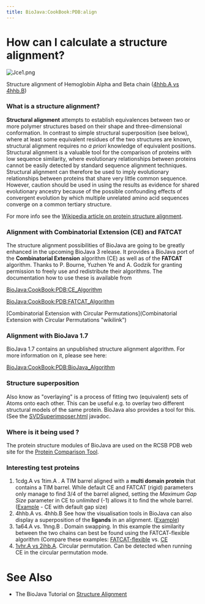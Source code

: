 ```yaml
---
title: BioJava:CookBook:PDB:align
---
```


How can I calculate a structure alignment?
==========================================

![Jce1.png](/wikis/Jce1.png)

Structure alignment of Hemoglobin Alpha and Beta chain ([4hhb.A vs
4hhb.B](http://www.rcsb.org/pdb/workbench/workbench.do?action=pw_ce&mol=4hhb.A&mol=4hhb.B))

### What is a structure alignment?

**Structural alignment** attempts to establish equivalences between two
or more polymer structures based on their shape and three-dimensional
conformation. In contrast to simple structural superposition (see
below), where at least some equivalent residues of the two structures
are known, structural alignment requires no *a priori* knowledge of
equivalent positions. Structural alignment is a valuable tool for the
comparison of proteins with low sequence similarity, where evolutionary
relationships between proteins cannot be easily detected by standard
sequence alignment techniques. Structural alignment can therefore be
used to imply evolutionary relationships between proteins that share
very little common sequence. However, caution should be used in using
the results as evidence for shared evolutionary ancestry because of the
possible confounding effects of convergent evolution by which multiple
unrelated amino acid sequences converge on a common tertiary structure.

For more info see the [Wikipedia article on protein structure
alignment](http://en.wikipedia.org/wiki/Structural_alignment).

### Alignment with Combinatorial Extension (CE) and FATCAT

The structure alignment possibilities of BioJava are going to be greatly
enhanced in the upcoming BioJava 3 release. It provides a BioJava port
of the **Combinatorial Extension** algorithm (CE) as well as of the
**FATCAT** algorithm. Thanks to P. Bourne, Yuzhen Ye and A. Godzik for
granting permission to freely use and redistribute their algorithms. The
documentation how to use these is available from

<BioJava:CookBook:PDB:CE_Algorithm>

<BioJava:CookBook:PDB:FATCAT_Algorithm>

[Combinatorial Extension with Circular
Permutations](Combinatorial Extension with Circular Permutations "wikilink")

### Alignment with BioJava 1.7

BioJava 1.7 contains an unpublished structure alignment algorithm. For
more information on it, please see here:

<BioJava:CookBook:PDB:BioJava_Algorithm>

### Structure superposition

Also know as "overlaying" is a process of fitting two (equivalent) sets
of Atoms onto each other. This can be useful e.g. to overlay two
different structural models of the same protein. BioJava also provides a
tool for this. (See the
[SVDSuperimposer.html](http://www.biojava.org/docs/api/org/biojava/bio/structure/SVDSuperimposer.html)
javadoc.

### Where is it being used ?

The protein structure modules of BioJava are used on the RCSB PDB web
site for the [Protein Comparison
Tool](http://www.rcsb.org/pdb/workbench/workbench.do).

### Interesting test proteins

1.  1cdg.A vs 1tim.A . A TIM barrel aligned with a **multi domain
    protein** that contains a TIM barrel. While default CE and FATCAT
    (rigid) parameters only manage to find 3/4 of the barrel aligned,
    setting the *Maximum Gap Size* parameter in CE to *unlimited* (-1)
    allows it to find the whole barrel.
    ([Example](http://www.rcsb.org/pdb/workbench/workbench.do?action=pw_ce&mol=1tim.A&mol=1cdg.A) -
    CE with default gap size)
2.  4hhb.A vs. 4hhb.B See how the visualisation tools in BioJava can
    also display a superposition of the **ligands** in an alignment.
    ([Example](http://www.rcsb.org/pdb/workbench/workbench.do?action=pw_ce&mol=4hhb.A&mol=4hhb.B))
3.  1a64.A vs. 1hng.B . Domain swapping. In this example the similarity
    between the two chains can best be found using the FATCAT-flexible
    algorithm (Compare these examples:
    [FATCAT-flexible](http://www.rcsb.org/pdb/workbench/workbench.do?action=pw_fatcat_flexible&mol=1hng.B&mol=1a64.A)
    vs.
    [CE](http://www.rcsb.org/pdb/workbench/workbench.do?action=pw_ce&mol=1HNG.B&mol=1A64.A)
4.  [1vhr.A vs
    2ihb.A](http://www.rcsb.org/pdb/workbench/showPrecalcAlignment.do?action=pw_ce_cp&pdb1=1VHR&chain1=A&pdb2=2IHB&chain2=A).
    Circular permutation. Can be detected when running CE in the
    circular permutation mode.

See Also
========

-   The BioJava Tutorial on [Structure
    Alignment](https://github.com/biojava/biojava3-tutorial/blob/master/structure/alignment.md)

